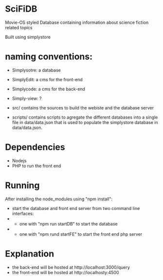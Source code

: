 # SciFiDB
Movie-OS styled Database containing information about science fiction related topics

Built using simplystore

# naming conventions:
* Simplysotre: a database
* SimplyEdit: a cms for the front-end
* Simplycode: a cms for the back-end
* Simply-view: ?

* src/ contains the sources to build the webiste and the database server
* scripts/ contains scripts to agregate the different databases into a single file in data/data.json that is used to populate the simplystore database in data/data.json.

# Dependencies
* Nodejs
* PHP to run the front end

# Running
After installing the node_modules using "npm install":

* start the database and front end server from two command line interfaces:
* * one with "npm run startDB" to start the database
* * one with "npm rund startFE" to start the front end php server 

# Explanation

* the back-end will be hosted at http://localhost:3000/query
* the front-end will be hosted at http://localhosty:4500 
